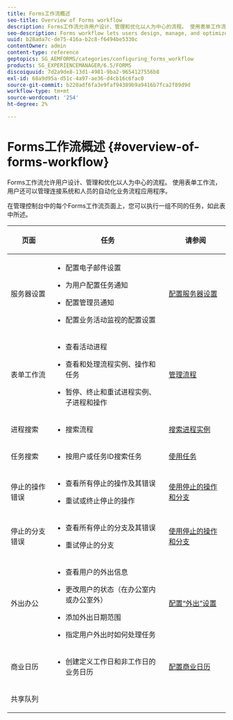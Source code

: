 ```yaml
---
title: Forms工作流概述
seo-title: Overview of Forms workflow
description: Forms工作流允许用户设计、管理和优化以人为中心的流程。 使用表单工作流，用户还可以管理连接系统和人员的自动化业务流程应用程序。
seo-description: Forms workflow lets users design, manage, and optimize human-centric processes. Using forms workflow, users can also manage automated business-process applications that connect systems and people.
uuid: b28ada7c-de75-416a-b2c8-f6494be5330c
contentOwner: admin
content-type: reference
geptopics: SG_AEMFORMS/categories/configuring_forms_workflow
products: SG_EXPERIENCEMANAGER/6.5/FORMS
discoiquuid: 7d2a9de8-13d1-4981-9ba2-9654127556b8
exl-id: 68a9d95a-d51c-4a97-ae36-d4cb16c6fac0
source-git-commit: b220adf6fa3e9faf94389b9a9416b7fca2f89d9d
workflow-type: tm+mt
source-wordcount: '254'
ht-degree: 2%

---
```


# Forms工作流概述 {#overview-of-forms-workflow}

Forms工作流允许用户设计、管理和优化以人为中心的流程。 使用表单工作流，用户还可以管理连接系统和人员的自动化业务流程应用程序。

在管理控制台中的每个Forms工作流页面上，您可以执行一组不同的任务，如此表中所述。

<table>
 <thead>
  <tr>
   <th><p>页面</p></th>
   <th><p>任务</p></th>
   <th><p>请参阅</p></th>
  </tr>
 </thead>
 <tbody>
  <tr>
   <td><p>服务器设置</p></td>
   <td>
    <ul>
     <li><p>配置电子邮件设置</p></li>
     <li><p>为用户配置任务通知</p></li>
     <li><p>配置管理员通知</p></li>
     <li><p>配置业务活动监视的配置设置 </p></li>
    </ul></td>
   <td><p><a href="/help/forms/using/admin-help/configuring-server-settings.md#configuring-server-settings">配置服务器设置</a></p></td>
  </tr>
  <tr>
   <td><p>表单工作流</p></td>
   <td>
    <ul>
     <li><p>查看活动进程</p></li>
     <li><p>查看和处理流程实例、操作和任务</p></li>
     <li><p>暂停、终止和重试进程实例、子进程和操作</p></li>
    </ul></td>
   <td><p><a href="/help/forms/using/admin-help/processes.md#managing-processes">管理流程</a></p></td>
  </tr>
  <tr>
   <td><p>进程搜索</p></td>
   <td>
    <ul>
     <li><p>搜索流程</p></li>
    </ul></td>
   <td><p><a href="/help/forms/using/admin-help/searching-process-instances.md#searching-for-process-instances">搜索进程实例</a></p></td>
  </tr>
  <tr>
   <td><p>任务搜索</p></td>
   <td>
    <ul>
     <li><p>按用户或任务ID搜索任务</p></li>
    </ul></td>
   <td><p><a href="/help/forms/using/admin-help/tasks.md#working-with-tasks">使用任务</a></p></td>
  </tr>
  <tr>
   <td><p>停止的操作错误</p></td>
   <td>
    <ul>
     <li><p>查看所有停止的操作及其错误</p></li>
     <li><p>重试或终止停止的操作</p></li>
    </ul></td>
   <td><p><a href="/help/forms/using/admin-help/stalled-operations-branches.md#working-with-stalled-operations-and-branches">使用停止的操作和分支</a></p></td>
  </tr>
  <tr>
   <td><p>停止的分支错误</p></td>
   <td>
    <ul>
     <li><p>查看所有停止的分支及其错误</p></li>
     <li><p>重试停止的分支</p></li>
    </ul></td>
   <td><p><a href="/help/forms/using/admin-help/stalled-operations-branches.md#working-with-stalled-operations-and-branches">使用停止的操作和分支</a></p></td>
  </tr>
  <tr>
   <td><p>外出办公</p></td>
   <td>
    <ul>
     <li><p>查看用户的外出信息</p></li>
     <li><p>更改用户的状态（在办公室内或办公室外）</p></li>
     <li><p>添加外出日期范围 </p></li>
     <li><p>指定用户外出时如何处理任务</p></li>
    </ul></td>
   <td><p><a href="/help/forms/using/admin-help/configuring-out-office-settings.md#configuring-out-of-office-settings">配置“外出”设置</a></p></td>
  </tr>
  <tr>
   <td><p>商业日历</p></td>
   <td>
    <ul>
     <li><p>创建定义工作日和非工作日的业务日历</p></li>
    </ul></td>
   <td><p><a href="/help/forms/using/admin-help/configuring-business-calendars.md#configuring-business-calendars">配置商业日历</a></p></td>
  </tr>
  <tr>
   <td><p>共享队列</p></td>
   <td><p></p></td>
   <td><p></p></td>
  </tr>
 </tbody>
</table>
